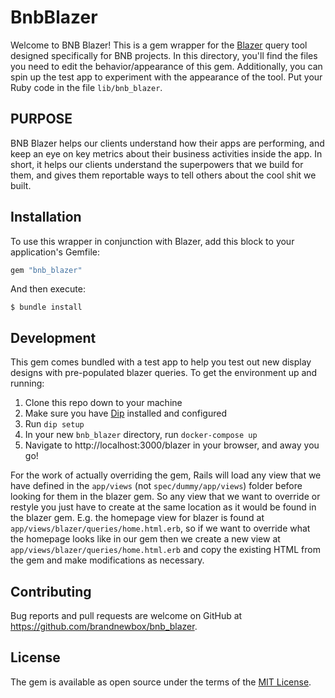 # BnbBlazer

Welcome to BNB Blazer! This is a gem wrapper for the [Blazer](https://github.com/ankane/blazer) query tool designed specifically for BNB projects. In this directory, you'll find the files you need to edit the behavior/appearance of this gem. Additionally, you can spin up the test app to experiment with the appearance of the tool. Put your Ruby code in the file `lib/bnb_blazer`.

## PURPOSE

BNB Blazer helps our clients understand how their apps are performing, and keep an eye on key metrics about their business activities inside the app. In short, it helps our clients understand the superpowers that we build for them, and gives them reportable ways to tell others about the cool shit we built.

## Installation

To use this wrapper in conjunction with Blazer, add this block to your application's Gemfile:

```ruby
gem "bnb_blazer"
```

And then execute:

    $ bundle install

## Development

This gem comes bundled with a test app to help you test out new display designs with pre-populated blazer queries. To get the environment up and running:

1. Clone this repo down to your machine
2. Make sure you have [Dip](https://github.com/brandnewbox/bnb-dip-defaults) installed and configured
3. Run `dip setup`
4. In your new `bnb_blazer` directory, run `docker-compose up`
5. Navigate to http://localhost:3000/blazer in your browser, and away you go!

For the work of actually overriding the gem, Rails will load any view that we have defined in the `app/views` (not `spec/dummy/app/views`) folder before looking for them in the blazer gem. So any view that we want to override or restyle you just have to create at the same location as it would be found in the blazer gem. E.g. the homepage view for blazer is found at `app/views/blazer/queries/home.html.erb`, so if we want to override what the homepage looks like in our gem then we create a new view at `app/views/blazer/queries/home.html.erb` and copy the existing HTML from the gem and make modifications as necessary.

## Contributing

Bug reports and pull requests are welcome on GitHub at https://github.com/brandnewbox/bnb_blazer.


## License

The gem is available as open source under the terms of the [MIT License](https://opensource.org/licenses/MIT).

